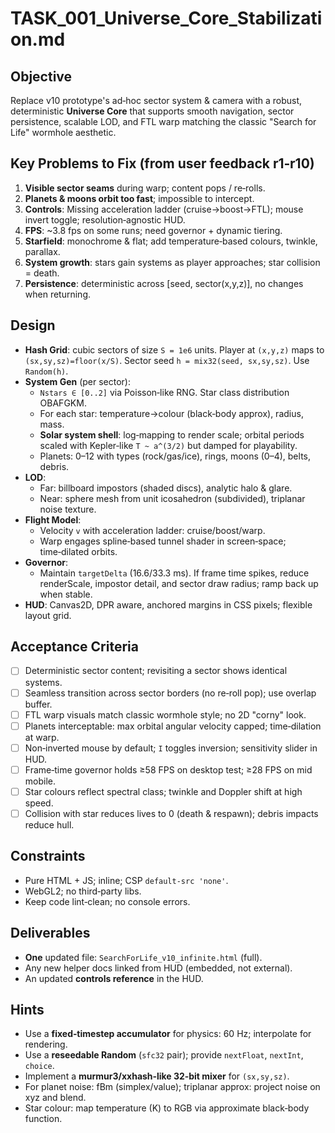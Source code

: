 # TASK_001_Universe_Core_Stabilization.md

## Objective
Replace v10 prototype's ad‑hoc sector system & camera with a robust,
deterministic **Universe Core** that supports smooth navigation,
sector persistence, scalable LOD, and FTL warp matching the classic
"Search for Life" wormhole aesthetic.

## Key Problems to Fix (from user feedback r1‑r10)
1) **Visible sector seams** during warp; content pops / re‑rolls.
2) **Planets & moons orbit too fast**; impossible to intercept.
3) **Controls**: Missing acceleration ladder (cruise→boost→FTL);
   mouse invert toggle; resolution‑agnostic HUD.
4) **FPS**: ~3.8 fps on some runs; need governor + dynamic tiering.
5) **Starfield**: monochrome & flat; add temperature‑based colours, twinkle, parallax.
6) **System growth**: stars gain systems as player approaches; star collision = death.
7) **Persistence**: deterministic across [seed, sector(x,y,z)], no changes when returning.

## Design
- **Hash Grid**: cubic sectors of size `S = 1e6` units. Player at `(x,y,z)` maps to
  `(sx,sy,sz)=floor(x/S)`. Sector seed `h = mix32(seed, sx,sy,sz)`. Use `Random(h)`.
- **System Gen** (per sector):
  - `Nstars ∈ [0..2]` via Poisson‑like RNG. Star class distribution OBAFGKM.
  - For each star: temperature→colour (black‑body approx), radius, mass.
  - **Solar system shell**: log‑mapping to render scale; orbital periods scaled with
    Kepler‑like `T ~ a^(3/2)` but damped for playability.
  - Planets: 0–12 with types (rock/gas/ice), rings, moons (0–4), belts, debris.
- **LOD**:
  - Far: billboard impostors (shaded discs), analytic halo & glare.
  - Near: sphere mesh from unit icosahedron (subdivided), triplanar noise texture.
- **Flight Model**:
  - Velocity `v` with acceleration ladder: cruise/boost/warp.
  - Warp engages spline‑based tunnel shader in screen‑space; time‑dilated orbits.
- **Governor**:
  - Maintain `targetDelta` (16.6/33.3 ms). If frame time spikes, reduce renderScale,
    impostor detail, and sector draw radius; ramp back up when stable.
- **HUD**: Canvas2D, DPR aware, anchored margins in CSS pixels; flexible layout grid.

## Acceptance Criteria
- [ ] Deterministic sector content; revisiting a sector shows identical systems.
- [ ] Seamless transition across sector borders (no re‑roll pop); use overlap buffer.
- [ ] FTL warp visuals match classic wormhole style; no 2D "corny" look.
- [ ] Planets interceptable: max orbital angular velocity capped; time‑dilation at warp.
- [ ] Non‑inverted mouse by default; `I` toggles inversion; sensitivity slider in HUD.
- [ ] Frame‑time governor holds ≥58 FPS on desktop test; ≥28 FPS on mid mobile.
- [ ] Star colours reflect spectral class; twinkle and Doppler shift at high speed.
- [ ] Collision with star reduces lives to 0 (death & respawn); debris impacts reduce hull.

## Constraints
- Pure HTML + JS; inline; CSP `default-src 'none'`.
- WebGL2; no third‑party libs.
- Keep code lint‑clean; no console errors.

## Deliverables
- **One** updated file: `SearchForLife_v10_infinite.html` (full).
- Any new helper docs linked from HUD (embedded, not external).
- An updated **controls reference** in the HUD.

## Hints
- Use a **fixed‑timestep accumulator** for physics: 60 Hz; interpolate for rendering.
- Use a **reseedable Random** (`sfc32` pair); provide `nextFloat`, `nextInt`, `choice`.
- Implement a **murmur3/xxhash‑like 32‑bit mixer** for `(sx,sy,sz)`.
- For planet noise: fBm (simplex/value); triplanar approx: project noise on xyz and blend.
- Star colour: map temperature (K) to RGB via approximate black‑body function.

